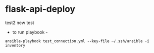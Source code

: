 # flask-api-deploy

test2
new test

- to run playbook -
```shell
ansible-playbook test_connection.yml --key-file ~/.ssh/ansible -i inventory
```

